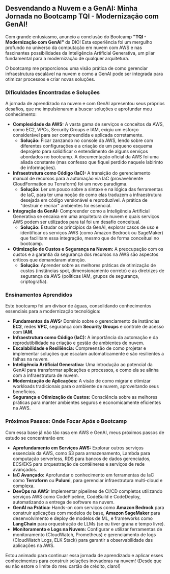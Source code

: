 ## Desvendando a Nuvem e a GenAI: Minha Jornada no Bootcamp TQI - Modernização com GenAI!

Com grande entusiasmo, anuncio a conclusão do Bootcamp **"TQI - Modernização com GenAI"** da DIO! Esta experiência foi um mergulho profundo no universo da computação em nuvem com AWS e nas fascinantes possibilidades da Inteligência Artificial Generativa, um pilar fundamental para a modernização de qualquer arquitetura.

O bootcamp me proporcionou uma visão prática de como gerenciar infraestrutura escalável na nuvem e como a GenAI pode ser integrada para otimizar processos e criar novas soluções.

### Dificuldades Encontradas e Soluções

A jornada de aprendizado na nuvem e com GenAI apresentou seus próprios desafios, que me impulsionaram a buscar soluções e aprofundar meu conhecimento:

*   **Complexidade da AWS:** A vasta gama de serviços e conceitos da AWS, como EC2, VPCs, Security Groups e IAM, exigiu um esforço considerável para ser compreendida e aplicada corretamente.
    *   **Solução:** Ficar zanzando no console da AWS, lendo sobre com diferentes configurações e a criação de um pequeno esquema deprojeto para solidificar o entendimento de alguns serviços abordados no bootcamp. A documentação oficial da AWS foi uma aliada constante (mas confesso que fiquei perdido naquele labirinto de informações).
*   **Infraestrutura como Código (IaC):** A transição do gerenciamento manual de recursos para a automação via IaC (provavelmente CloudFormation ou Terraform) foi um novo paradigma.
    *   **Solução:** Ler um pouco sobre a sintaxe e na lógica das ferramentas de IaC, para ter uma noção de como elas traduzem a infraestrutura desejada em código versionável e reproduzível. A prática de "destruir e recriar" ambientes foi essencial.
*   **Integração da GenAI:** Compreender como a Inteligência Artificial Generativa se encaixa em uma arquitetura de nuvem e quais serviços AWS podem ser utilizados para tal foi um desafio conceitual.
    *   **Solução:** Estudar os princípios da GenAI, explorar casos de uso e identificar os serviços AWS (como Amazon Bedrock ou SageMaker) que facilitam essa integração, mesmo que de forma conceitual no bootcamp.
*   **Otimização de Custos e Segurança na Nuvem:** A preocupação com os custos e a garantia da segurança dos recursos na AWS são aspectos críticos que demandaram atenção.
    *   **Solução:** Aprender sobre as melhores práticas de otimização de custos (instâncias spot, dimensionamento correto) e as diretrizes de segurança da AWS (políticas IAM, grupos de segurança, criptografia).

### Ensinamentos Aprendidos

Este bootcamp foi um divisor de águas, consolidando conhecimentos essenciais para a modernização tecnológica:

*   **Fundamentos da AWS:** Domínio sobre o gerenciamento de instâncias **EC2**, redes **VPC**, segurança com **Security Groups** e controle de acesso com **IAM**.
*   **Infraestrutura como Código (IaC):** A importância da automação e da reprodutibilidade na criação e gestão de ambientes de nuvem.
*   **Escalabilidade e Resiliência:** Compreensão de como projetar e implementar soluções que escalam automaticamente e são resilientes a falhas na nuvem.
*   **Inteligência Artificial Generativa:** Uma introdução ao potencial da GenAI para transformar aplicações e processos, e como ela se alinha com a infraestrutura de nuvem.
*   **Modernização de Aplicações:** A visão de como migrar e otimizar workloads tradicionais para o ambiente de nuvem, aproveitando seus benefícios.
*   **Segurança e Otimização de Custos:** Consciência sobre as melhores práticas para manter ambientes seguros e economicamente eficientes na AWS.

### Próximos Passos: Onde Focar Após o Bootcamp

Com essa base já não tão rasa em AWS e GenAI, meus próximos passos de estudo se concentrarão em:

*   **Aprofundamento em Serviços AWS:** Explorar outros serviços essenciais da AWS, como S3 para armazenamento, Lambda para computação serverless, RDS para bancos de dados gerenciados, ECS/EKS para orquestração de contêineres e serviços de rede avançados.
*   **IaC Avançado:** Aprofundar o conhecimento em ferramentas de IaC como **Terraform** ou **Pulumi**, para gerenciar infraestrutura multi-cloud e complexa.
*   **DevOps na AWS:** Implementar pipelines de CI/CD completos utilizando serviços AWS como CodePipeline, CodeBuild e CodeDeploy, automatizando a entrega de software na nuvem.
*   **GenAI na Prática:** Hands-on com serviços como **Amazon Bedrock** para construir aplicações com modelos de base, **Amazon SageMaker** para desenvolvimento e deploy de modelos de ML, e frameworks como **LangChain** para orquestração de LLMs (se eu tiver grana e tempo livre).
*   **Monitoramento e Logs na Nuvem:** Configurar e utilizar ferramentas de monitoramento (CloudWatch, Prometheus) e gerenciamento de logs (CloudWatch Logs, ELK Stack) para garantir a observabilidade das aplicações na AWS.

Estou animado para continuar essa jornada de aprendizado e aplicar esses conhecimentos para construir soluções inovadoras na nuvem! (Desde que eu não estore o limite do meu cartão de crédito, claro!)